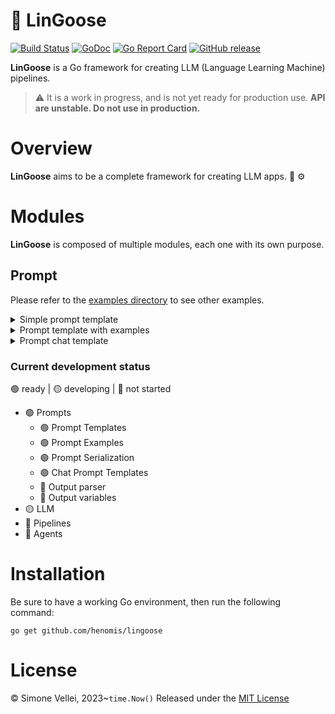 # 🪿 LinGoose

[![Build Status](https://github.com/henomis/lingoose/actions/workflows/test.yml/badge.svg)](https://github.com/henomis/lingoose/actions/workflows/test.yml) [![GoDoc](https://godoc.org/github.com/henomis/lingoose?status.svg)](https://godoc.org/github.com/henomis/lingoose) [![Go Report Card](https://goreportcard.com/badge/github.com/henomis/lingoose)](https://goreportcard.com/report/github.com/henomis/lingoose) [![GitHub release](https://img.shields.io/github/release/henomis/lingoose.svg)](https://github.com/henomis/lingoose/releases)

**LinGoose** is a Go framework for creating LLM (Language Learning Machine) pipelines.
> :warning: It is a work in progress, and is not yet ready for production use. **API are unstable. Do not use in production.**

# Overview
**LinGoose** aims to be a complete framework for creating LLM apps. :robot: :gear:

# Modules
**LinGoose** is composed of multiple modules, each one with its own purpose.
## Prompt

Please refer to the [examples directory](examples/prompt/) to see other examples.
<details>
<summary>Simple prompt template</summary>

```go
package main

import (
	"fmt"

	"github.com/henomis/lingoose/prompt/template"
)

func main() {

	promptTemplate := template.New(
		[]string{"name"},
		[]string{},
		"Hello {{.name}}",
		nil,
	)

	output, err := promptTemplate.Format(template.Inputs{
		"name": "World",
	})
	if err != nil {
		panic(err)
	}

	fmt.Println(output)

}
```
</details>

<details>
<summary>Prompt template with examples</summary>

```go
package main

import (
	"fmt"

	"github.com/henomis/lingoose/prompt/example"
	"github.com/henomis/lingoose/prompt/template"
)

func main() {

	promptExamples := example.Examples{
		Examples: []example.Example{
			{
				"question": "Red is a color?",
				"answer":   "Yes",
			},
			{
				"question": "Car is a color?",
				"answer":   "No",
			},
		},
		Separator: "\n\n",
		Prefix:    "Answer to questions.",
		Suffix:    "Question: {{.input}}\nAnswer: ",
	}

	examplesTemplate := template.New(
		[]string{"question", "answer"},
		[]string{},
		"Question: {{.question}}\nAnswer: {{.answer}}",
		nil,
	)

	promptTemplate, err := template.NewWithExamples(
		[]string{"input"},
		[]string{},
		promptExamples,
		examplesTemplate,
	)
	if err != nil {
		panic(err)
	}

	output, err := promptTemplate.Format(template.Inputs{
		"input": "World is a color?",
	})
	if err != nil {
		panic(err)
	}

	fmt.Println(output)

}
```
</details>

<details>
<summary>Prompt chat template</summary>

```go
package main

import (
	"fmt"

	"github.com/henomis/lingoose/prompt/chat"
	"github.com/henomis/lingoose/prompt/template"
)

func main() {

	chatTemplate := chat.New(
		[]chat.MessageTemplate{
			{
				Type: chat.MessageTypeSystem,
				Template: template.New(
					[]string{"input_language", "output_language"},
					[]string{},
					"You are a helpful assistant that translates {{.input_language}} to {{.output_language}}.",
					nil,
				),
			},
			{
				Type: chat.MessageTypeUser,
				Template: template.New(
					[]string{"text"},
					[]string{},
					"{{.text}}",
					nil,
				),
			},
		},
	)

	messages, err := chatTemplate.ToMessages(
		template.Inputs{
			"input_language":  "English",
			"output_language": "French",
			"text":            "I love programming.",
		},
	)
	if err != nil {
		panic(err)
	}

	fmt.Printf("%+v", messages)

}
```
</details>

### Current development status
🟢 ready | 🟡 developing | 🔴 not started

- 🟢 Prompts
    - 🟢 Prompt Templates
    - 🟢 Prompt Examples
    - 🟢 Prompt Serialization
    - 🟢 Chat Prompt Templates
    - 🔴 Output parser
    - 🔴 Output variables
- 🟡 LLM
- 🔴 Pipelines
- 🔴 Agents

# Installation
Be sure to have a working Go environment, then run the following command:

```shell
go get github.com/henomis/lingoose
```

# License
© Simone Vellei, 2023~`time.Now()`
Released under the [MIT License](LICENSE)